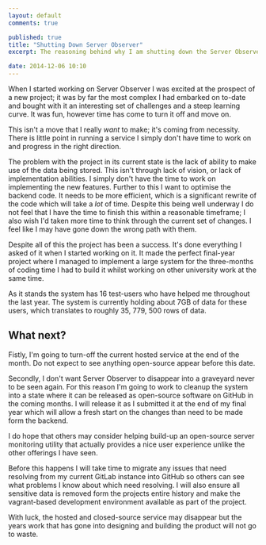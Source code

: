 ```yaml
---
layout: default
comments: true

published: true
title: "Shutting Down Server Observer"
excerpt: The reasoning behind why I am shutting down the Server Observer service, and what's coming next for it.

date: 2014-12-06 10:10
---
```


When I started working on Server Observer I was excited at the prospect of a new project; it was by far the most complex I had embarked on to-date and bought with it an interesting set of challenges and a steep learning curve. It was fun, however time has come to turn it off and move on.

This isn't a move that I really *want* to make; it's coming from necessity. There is little point in running a service I simply don't have time to work on and progress in the right direction.

The problem with the project in its current state is the lack of ability to make use of the data being stored. This isn't through lack of vision, or lack of implementation abilities. I simply don't have the time to work on implementing the new features. Further to this I want to optimise the backend code. It needs to be more efficient, which is a significant rewrite of the code which will take a *lot* of time. Despite this being well underway I do not feel that I have the time to finish this within a reasonable timeframe; I also wish I'd taken more time to think through the current set of changes. I feel like I may have gone down the wrong path with them.

Despite all of this the project has been a success. It's done everything I asked of it when I started working on it. It made the perfect final-year project where I managed to implement a large system for the three-months of coding time I had to build it whilst working on other university work at the same time.

As it stands the system has 16 test-users who have helped me throughout the last year. The system is currently holding about 7GB of data for these users, which translates to roughly 35, 779, 500 rows of data.

## What next?

Fistly, I'm going to turn-off the current hosted service at the end of the month. Do not expect to see anything open-source appear before this date.

Secondly, I don't want Server Observer to disappear into a graveyard never to be seen again. For this reason I'm going to work to cleanup the system into a state where it can be released as open-source software on GitHub in the coming months. I will release it as I submitted it at the end of my final year which will allow a fresh start on the changes than need to be made form the backend.

I do hope that others may consider helping build-up an open-source server monitoring utility that actually provides a nice user experience unlike the other offerings I have seen.

Before this happens I will take time to migrate any issues that need resolving from my current GitLab instance into GitHub so others can see what problems I know about which need resolving. I will also ensure all sensitive data is removed form the projects entire history and make the vagrant-based development environment available as part of the project.

With luck, the hosted and closed-source service may disappear but the years work that has gone into designing and building the product will not go to waste.
